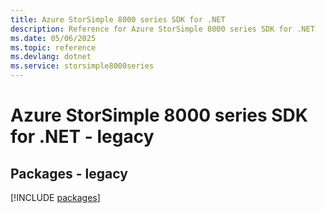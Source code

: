 ```yaml
---
title: Azure StorSimple 8000 series SDK for .NET
description: Reference for Azure StorSimple 8000 series SDK for .NET
ms.date: 05/06/2025
ms.topic: reference
ms.devlang: dotnet
ms.service: storsimple8000series
---
```

# Azure StorSimple 8000 series SDK for .NET - legacy
## Packages - legacy
[!INCLUDE [packages](storsimple-8000-series-index.md)]